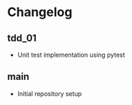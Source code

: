 # Changelog

## tdd_01

- Unit test implementation using pytest

## main

- Initial repository setup